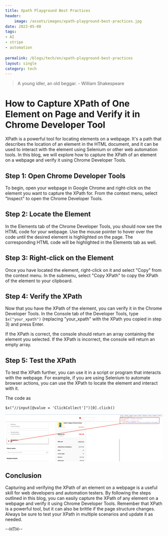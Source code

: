 ```yaml
---
title: Xpath Playground Best Practices
header:
    image: /assets/images/xpath-playground-best-practices.jpg
date: 2023-05-08
tags:
- AI
- stripe
- automation

permalink: /blogs/tech/en/xpath-playground-best-practices
layout: single
category: tech
---
```

> A young idler, an old beggar. - William Shakespeare


# How to Capture XPath of One Element on Page and Verify it in Chrome Developer Tool

XPath is a powerful tool for locating elements on a webpage. It's a path that describes the location of an element in the HTML document, and it can be used to interact with the element using Selenium or other web automation tools. In this blog, we will explore how to capture the XPath of an element on a webpage and verify it using Chrome Developer Tools.

## Step 1: Open Chrome Developer Tools

To begin, open your webpage in Google Chrome and right-click on the element you want to capture the XPath for. From the context menu, select "Inspect" to open the Chrome Developer Tools.

## Step 2: Locate the Element

In the Elements tab of the Chrome Developer Tools, you should now see the HTML code for your webpage. Use the mouse pointer to hover over the code until the desired element is highlighted on the page. The corresponding HTML code will be highlighted in the Elements tab as well.

## Step 3: Right-click on the Element

Once you have located the element, right-click on it and select "Copy" from the context menu. In the submenu, select "Copy XPath" to copy the XPath of the element to your clipboard.

## Step 4: Verify the XPath

Now that you have the XPath of the element, you can verify it in the Chrome Developer Tools. In the Console tab of the Developer Tools, type `$x("your_xpath")` (replacing "your_xpath" with the XPath you copied in step 3) and press Enter.

If the XPath is correct, the console should return an array containing the element you selected. If the XPath is incorrect, the console will return an empty array.

## Step 5: Test the XPath

To test the XPath further, you can use it in a script or program that interacts with the webpage. For example, if you are using Selenium to automate browser actions, you can use the XPath to locate the element and interact with it.

The code as 
```shell
$x("//input[@value = 'ClickCollect']")[0].click()
```
![img.png](/assets/images/xpath-chrome.png)


## Conclusion

Capturing and verifying the XPath of an element on a webpage is a useful skill for web developers and automation testers. By following the steps outlined in this blog, you can easily capture the XPath of any element on a webpage and verify it using Chrome Developer Tools. Remember that XPath is a powerful tool, but it can also be brittle if the page structure changes. Always be sure to test your XPath in multiple scenarios and update it as needed.

--HTH--

